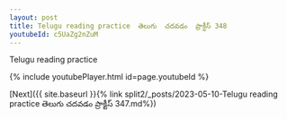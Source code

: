 ```yaml
---
layout: post
title: Telugu reading practice  తెలుగు  చదవడం  ప్రాక్టీస్ 348
youtubeId: c5UaZg2nZuM
---
```

 
 
Telugu reading practice
 
 
 
 
 


{% include youtubePlayer.html id=page.youtubeId %}
 
[Next]({{ site.baseurl }}{% link  split2/_posts/2023-05-10-Telugu reading practice  తెలుగు  చదవడం  ప్రాక్టీస్ 347.md%})
 
